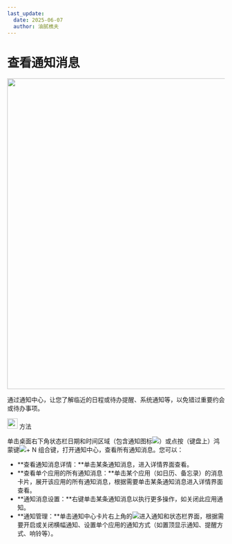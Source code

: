 ```yaml
---
last_update:
  date: 2025-06-07
  author: 油腻樵夫
---
```


# 查看通知消息

<img src="https://tips-p01-drcn.dbankcdn.cn/MODEL/DOC/C00B030/resource/card/202512281uswxk/zh-cn/image/figure/fig_NotificationPanel.png" width="720" height=""/> 

通过通知中心，让您了解临近的日程或待办提醒、系统通知等，以免错过重要约会或待办事项。

<img src="https://tips-p01-drcn.dbankcdn.cn/MODEL/DOC/C00B030/resource/card/202512281uswxk/zh-cn/image/common/buttons/fig_method.png" width="24" height="24"/> 方法

单击桌面右下角状态栏日期和时间区域（包含通知图标![](https://tips-p01-drcn.dbankcdn.cn/MODEL/DOC/C00B030/resource/card/202512281uswxk/zh-cn/image/common/buttons/HM_notice_bell_filled.png)）或点按（键盘上）鸿蒙键![](https://tips-p01-drcn.dbankcdn.cn/MODEL/DOC/C00B030/resource/card/202512281uswxk/zh-cn/image/common/keyboard/HM_keyboard_OH_1.png)\+ N 组合键，打开通知中心，查看所有通知消息。您可以：

+   **查看通知消息详情：**单击某条通知消息，进入详情界面查看。
+   **查看单个应用的所有通知消息：**单击某个应用（如日历、备忘录）的消息卡片，展开该应用的所有通知消息，根据需要单击某条通知消息进入详情界面查看。
+   **通知消息设置：**右键单击某条通知消息以执行更多操作，如关闭此应用通知。
+   **通知管理：**单击通知中心卡片右上角的![](https://tips-p01-drcn.dbankcdn.cn/MODEL/DOC/C00B030/resource/card/202512281uswxk/zh-cn/image/common/buttons/HM_notice_bell_set.png)进入通知和状态栏界面，根据需要开启或关闭横幅通知、设置单个应用的通知方式（如置顶显示通知、提醒方式、响铃等）。




